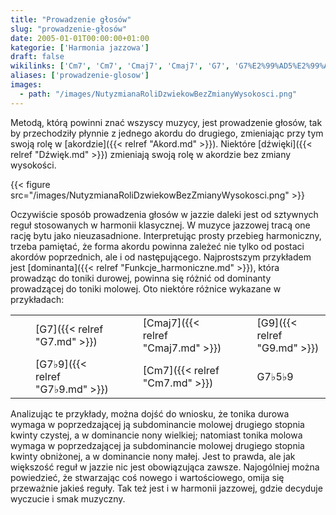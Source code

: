 ```yaml
---
title: "Prowadzenie głosów"
slug: "prowadzenie-głosów"
date: 2005-01-01T00:00:00+01:00
kategorie: ['Harmonia jazzowa']
draft: false
wikilinks: ['Cm7', 'Cm7', 'Cmaj7', 'Cmaj7', 'G7', 'G7%E2%99%AD5%E2%99%AD9', 'G7%E2%99%AD9', 'G9', 'akord', 'd%C5%BAwi%C4%99k', 'dominanta', 'grafika:NutyzmianaRoliDzwiekowBezZmianyWysokosci.png', 'harmonia_klasyczna']
aliases: ['prowadzenie-glosow']
images:
  - path: "/images/NutyzmianaRoliDzwiekowBezZmianyWysokosci.png"
---
```

Metodą, którą powinni znać wszyscy muzycy, jest prowadzenie głosów, tak
by przechodziły płynnie z jednego akordu do drugiego, zmieniając przy
tym swoją rolę w [akordzie]({{< relref "Akord.md" >}}). Niektóre
[dźwięki]({{< relref "Dźwięk.md" >}}) zmieniają swoją rolę w akordzie bez
zmiany wysokości.

{{< figure src="/images/NutyzmianaRoliDzwiekowBezZmianyWysokosci.png" >}}

Oczywiście sposób prowadzenia głosów w jazzie daleki jest od sztywnych
reguł stosowanych w harmonii
klasycznej<!-- link nie odnosił się do niczego: 'Prowadzenie głosów' ('content/książka/Prowadzenie_głosów.md') links to 'harmonia_klasyczna' ('content/książka/harmonia_klasyczna.md') and that does not exist -->. W muzyce jazzowej tracą one
rację bytu jako nieuzasadnione. Interpretując prosty przebieg
harmoniczny, trzeba pamiętać, że forma akordu powinna zależeć nie tylko
od postaci akordów poprzednich, ale i od następującego. Najprostszym
przykładem jest [dominanta]({{< relref "Funkcje_harmoniczne.md" >}}), która prowadząc do
toniki durowej, powinna się różnić od dominanty prowadzącej do toniki
molowej. Oto niektóre różnice wykazane w przykładach:

|   |                         |   |                           |   |                             |   |                           |   |
| - | ----------------------- | - | ------------------------- | - | --------------------------- | - | ------------------------- | - |
| | | [G7]({{< relref "G7.md" >}})     | | | [Cmaj7]({{< relref "Cmaj7.md" >}}) | | | [G9]({{< relref "G9.md" >}})         | | | [Cmaj7]({{< relref "Cmaj7.md" >}}) | | |
| | | [G7♭9]({{< relref "G7♭9.md" >}}) | | | [Cm7]({{< relref "Cm7.md" >}})     | | | G7♭5♭9<!-- link nie odnosił się do niczego: 'Prowadzenie głosów' ('content/książka/Prowadzenie_głosów.md') links to 'G7♭5♭9' ('content/książka/G7♭5♭9.md') and that does not exist --> | | | [Cm7]({{< relref "Cm7.md" >}})     | | |

Analizując te przykłady, można dojść do wniosku, że tonika durowa wymaga
w poprzedzającej ją subdominancie molowej drugiego stopnia kwinty
czystej, a w dominancie nony wielkiej; natomiast tonika molowa wymaga w
poprzedzającej ja subdominancie molowej drugiego stopnia kwinty
obniżonej, a w dominancie nony małej. Jest to prawda, ale jak większość
reguł w jazzie nic jest obowiązująca zawsze. Najogólniej można
powiedzieć, że stwarzając coś nowego i wartościowego, omija się
przeważnie jakieś reguły. Tak też jest i w harmonii jazzowej, gdzie
decyduje wyczucie i smak muzyczny.

